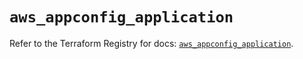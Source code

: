 # `aws_appconfig_application`

Refer to the Terraform Registry for docs: [`aws_appconfig_application`](https://registry.terraform.io/providers/hashicorp/aws/5.49.0/docs/resources/appconfig_application).
